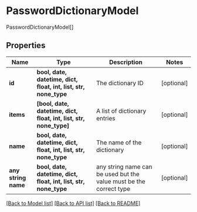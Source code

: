 # PasswordDictionaryModel

PasswordDictionaryModel[]

## Properties
Name | Type | Description | Notes
------------ | ------------- | ------------- | -------------
**id** | **bool, date, datetime, dict, float, int, list, str, none_type** | The dictionary ID | [optional] 
**items** | **[bool, date, datetime, dict, float, int, list, str, none_type]** | A list of dictionary entries | [optional] 
**name** | **bool, date, datetime, dict, float, int, list, str, none_type** | The name of the dictionary | [optional] 
**any string name** | **bool, date, datetime, dict, float, int, list, str, none_type** | any string name can be used but the value must be the correct type | [optional]

[[Back to Model list]](../README.md#documentation-for-models) [[Back to API list]](../README.md#documentation-for-api-endpoints) [[Back to README]](../README.md)


